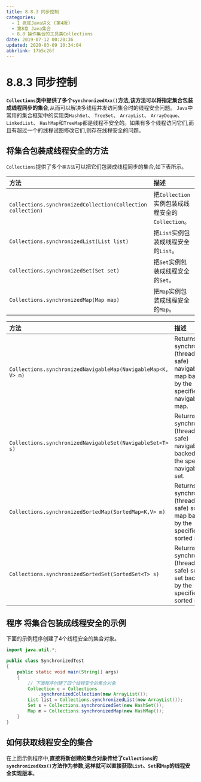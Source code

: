 ```yaml
---
title: 8.8.3 同步控制
categories: 
  - 1 疯狂Java讲义 (第4版)
  - 第8章 Java集合
  - 8.8 操作集合的工具类Collections
date: 2019-07-12 00:20:36
updated: 2020-03-09 10:34:04
abbrlink: 17b5c26f
---
```

# 8.8.3 同步控制 #
**`Collections`类中提供了多个`synchronizedXxx()`方法,该方法可以将指定集合包装成线程同步的集合**,从而可以解决多线程并发访问集合时的线程安全问题。
`Java`中常用的集合框架中的实现类`HashSet`、 `TreeSet`、 `ArrayList`、 `ArrayDeque`、 `LinkedList`、 `HashMap`和`TreeMap`都是线程不安全的。如果有多个线程访问它们,而且有超过一个的线程试图修改它们,则存在线程安全的问题。

## 将集合包装成线程安全的方法
`Collections`提供了多个`类方法`可以把它们包装成线程同步的集合,如下表所示。

|方法|描述|
|:---|:---|
|`Collections.synchronizedCollection(Collection collection)`|把`Collection`实例包装成线程安全的`Collection`。|
|`Collections.synchronizedList(List list)`|把`List`实例包装成线程安全的`List`。|
|`Collections.synchronizedSet(Set set)`|把`Set`实例包装成线程安全的`Set`。|
|`Collections.synchronizedMap(Map map)`|把`Map`实例包装成线程安全的`Map`。|


|方法|描述|
|:--|:--|
|`Collections.synchronizedNavigableMap(NavigableMap<K,​V> m)`|Returns a synchronized (thread-safe) navigable map backed by the specified navigable map.|
|`Collections.synchronizedNavigableSet(NavigableSet<T> s)`|Returns a synchronized (thread-safe) navigable set backed by the specified navigable set.|
|`Collections.synchronizedSortedMap(SortedMap<K,​V> m)`|Returns a synchronized (thread-safe) sorted map backed by the specified sorted map.|
|`Collections.synchronizedSortedSet(SortedSet<T> s)`|Returns a synchronized (thread-safe) sorted set backed by the specified sorted set.|

## 程序 将集合包装成线程安全的示例
下面的示例程序创建了4个线程安全的集合对象。
```java
import java.util.*;

public class SynchronizedTest
{
    public static void main(String[] args)
    {
        // 下面程序创建了四个线程安全的集合对象
        Collection c = Collections
            .synchronizedCollection(new ArrayList());
        List list = Collections.synchronizedList(new ArrayList());
        Set s = Collections.synchronizedSet(new HashSet());
        Map m = Collections.synchronizedMap(new HashMap());
    }
}
```
## 如何获取线程安全的集合
在上面示例程序中,**直接将新创建的集合对象传给了`Collections`的`synchronizedXxx()`方法作为参数,这样就可以直接获取`List`、`Set`和`Map`的线程安全实现版本**。
